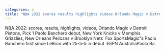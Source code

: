 ```yaml
---
categories: a
title: "NBA 2022 scores results highlights videos Orlando Magic v Detroit Pistons Pick 1 Paolo Banchero debut New York Knicks v Memphis Grizzlies New Orleans Pelicans v Brooklyn Nets  Fox Sports"
---
```

NBA 2022: scores, results, highlights, videos, Orlando Magic v Detroit Pistons, Pick 1 Paolo Banchero debut, New York Knicks v Memphis Grizzlies, New Orleans Pelicans v Brooklyn Nets&nbsp;&nbsp;Fox SportsMagic"s Paolo Banchero first since LeBron with 25-5-5 in debut&nbsp;&nbsp;ESPN AustraliaPaolo Ba